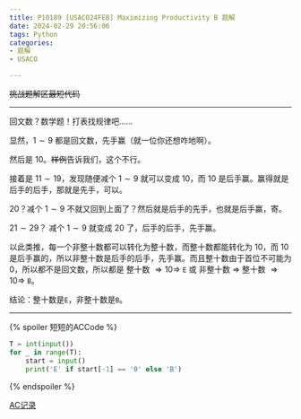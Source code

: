 ```yaml
---
title: P10189 [USACO24FEB] Maximizing Productivity B 题解
date: 2024-02-29 20:56:06
tags: Python
categories: 
- 题解
- USACO

---
```

~~挑战题解区最短代码~~
<!-- more -->
---

回文数？数学题！打表找规律吧……

显然，$1 \sim 9$ 都是回文数，先手赢（就一位你还想咋地啊）。

然后是 $10$。~~样例~~告诉我们，这个不行。

接着是 $11 \sim 19$，发现随便减个 $1 \sim 9$ 就可以变成 $10$，而 $10$ 是后手赢。赢得就是后手的后手，那就是先手，可以。

$20$？减个 $1 \sim 9$ 不就又回到上面了？然后就是后手的先手，也就是后手赢，寄。

$21 \sim 29$？ 减个 $1 \sim 9$ 就变成 $20$ 了，后手的后手，先手赢。

以此类推，每一个非整十数都可以转化为整十数，而整十数都能转化为 $10$，而 $10$ 是后手赢的，所以非整十数是后手的后手，先手赢。而且整十数由于首位不可能为 $0$，所以都不是回文数，所以都是 整十数 $\Rightarrow 10 \Rightarrow$ `E` 或 非整十数 $\Rightarrow$ 整十数 $\Rightarrow 10 \Rightarrow$ `B`。

结论：整十数是`E`，非整十数是`B`。

---

{% spoiler 短短的ACCode %}

```python
T = int(input())
for _ in range(T):
	start = input()
	print('E' if start[-1] == '0' else 'B')
```
{% endspoiler %}

[AC记录](https://www.luogu.com.cn/record/148794662)